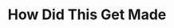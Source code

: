 ---
title: "How Did This Get Made"
summary: "None"
image: "how-did-this-get-made.jpg"
apple_music_artist_url: "None"
wikipedia_url: "none"
---